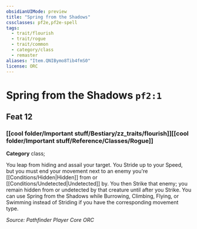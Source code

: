 ```yaml
---
obsidianUIMode: preview
title: "Spring from the Shadows"
cssclasses: pf2e,pf2e-spell
tags:
  - trait/flourish
  - trait/rogue
  - trait/common
  - category/class
  - remaster
aliases: "Item.QNIBymo8Tib4fmS0"
license: ORC
---
```

# Spring from the Shadows `pf2:1`
## Feat 12
### [[cool folder/Important stuff/Bestiary/zz_traits/flourish]][[cool folder/Important stuff/Reference/Classes/Rogue]]

**Category** class; 




You leap from hiding and assail your target. You Stride up to your Speed, but you must end your movement next to an enemy you're [[Conditions/Hidden|Hidden]] from or [[Conditions/Undetected|Undetected]] by. You then Strike that enemy; you remain hidden from or undetected by that creature until after you Strike. You can use Spring from the Shadows while Burrowing, Climbing, Flying, or Swimming instead of Striding if you have the corresponding movement type.

*Source: Pathfinder Player Core*
*ORC*